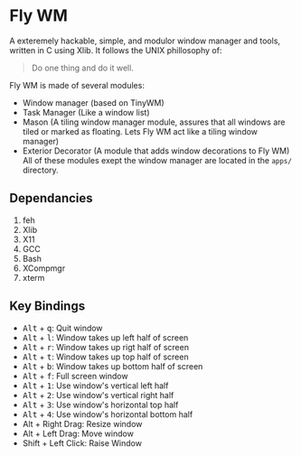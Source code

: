 # Fly WM
A exteremely hackable, simple, and modulor window manager and tools, written in C using Xlib. It follows the UNIX phillosophy of:
> Do one thing and do it well.

Fly WM is made of several modules:
* Window manager (based on TinyWM)
* Task Manager (Like a window list)
* Mason (A tiling window manager module, assures that all windows are tiled or marked as floating. Lets Fly WM act like a tiling window manager)
* Exterior Decorator (A module that adds window decorations to Fly WM)
All of these modules exept the window manager are located in the `apps/` directory.
## Dependancies
1. feh
2. Xlib
3. X11
4. GCC
5. Bash
6. XCompmgr
7. xterm
## Key Bindings
* <kbd>Alt</kbd> + <kbd>q</kbd>: Quit window
* <kbd>Alt</kbd> + <kbd>l</kbd>: Window takes up left half of screen
* <kbd>Alt</kbd> + <kbd>r</kbd>: Window takes up rigt half of screen
* <kbd>Alt</kbd> + <kbd>t</kbd>: Window takes up top half of screen
* <kbd>Alt</kbd> + <kbd>b</kbd>: Window takes up bottom half of screen
* <kbd>Alt</kbd> + <kbd>f</kbd>: Full screen window
* <kbd>Alt</kbd> + <kbd>1</kbd>: Use window's vertical left half
* <kbd>Alt</kbd> + <kbd>2</kbd>: Use window's vertical right half
* <kbd>Alt</kbd> + <kbd>3</kbd>: Use window's horizontal top half
* <kbd>Alt</kbd> + <kbd>4</kbd>: Use window's horizontal bottom half
* Alt + Right Drag: Resize window
* Alt + Left Drag: Move window
* Shift + Left Click: Raise Window
